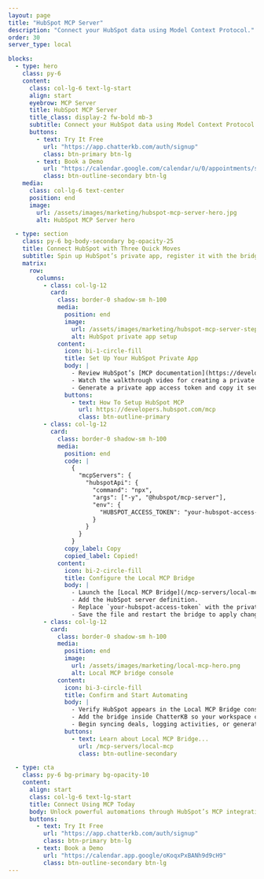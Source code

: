```yaml
---
layout: page
title: "HubSpot MCP Server"
description: "Connect your HubSpot data using Model Context Protocol."
order: 30
server_type: local

blocks:
  - type: hero
    class: py-6
    content:
      class: col-lg-6 text-lg-start
      align: start
      eyebrow: MCP Server
      title: HubSpot MCP Server
      title_class: display-2 fw-bold mb-3
      subtitle: Connect your HubSpot data using Model Context Protocol.
      buttons:
        - text: Try It Free
          url: "https://app.chatterkb.com/auth/signup"
          class: btn-primary btn-lg
        - text: Book a Demo
          url: "https://calendar.google.com/calendar/u/0/appointments/schedules/AcZssZ0oYQ10osj27ugUfwOrSoV893uJ-kWPhIKNBhII5bTlwc3j6HdkEunH29TciGeOttFjfxqEn92O"
          class: btn-outline-secondary btn-lg
    media:
      class: col-lg-6 text-center
      position: end
      image:
        url: /assets/images/marketing/hubspot-mcp-server-hero.jpg
        alt: HubSpot MCP Server hero

  - type: section
    class: py-6 bg-body-secondary bg-opacity-25
    title: Connect HubSpot with Three Quick Moves
    subtitle: Spin up HubSpot’s private app, register it with the bridge, and start automating.
    matrix:
      row:
        columns:
          - class: col-lg-12
            card:
              class: border-0 shadow-sm h-100
              media:
                position: end
                image:
                  url: /assets/images/marketing/hubspot-mcp-server-step-1.webp
                  alt: HubSpot private app setup
              content:
                icon: bi-1-circle-fill
                title: Set Up Your HubSpot Private App
                body: |
                  - Review HubSpot’s [MCP documentation](https://developers.hubspot.com/mcp) to understand scopes and setup.
                  - Watch the walkthrough video for creating a private app.
                  - Generate a private app access token and copy it securely.
                buttons:
                  - text: How To Setup HubSpot MCP
                    url: https://developers.hubspot.com/mcp
                    class: btn-outline-primary
          - class: col-lg-12
            card:
              class: border-0 shadow-sm h-100
              media:
                position: end
                code: |
                  {
                    "mcpServers": {
                      "hubspotApi": {
                        "command": "npx",
                        "args": ["-y", "@hubspot/mcp-server"],
                        "env": {
                          "HUBSPOT_ACCESS_TOKEN": "your-hubspot-access-token"
                        }
                      }
                    }
                  }
                copy_label: Copy
                copied_label: Copied!
              content:
                icon: bi-2-circle-fill
                title: Configure the Local MCP Bridge
                body: |
                  - Launch the [Local MCP Bridge](/mcp-servers/local-mcp) and open `mcp-config.json`.
                  - Add the HubSpot server definition.
                  - Replace `your-hubspot-access-token` with the private app token.
                  - Save the file and restart the bridge to apply changes.
          - class: col-lg-12
            card:
              class: border-0 shadow-sm h-100
              media:
                position: end
                image:
                  url: /assets/images/marketing/local-mcp-hero.png
                  alt: Local MCP bridge console
              content:
                icon: bi-3-circle-fill
                title: Confirm and Start Automating
                body: |
                  - Verify HubSpot appears in the Local MCP Bridge console.
                  - Add the bridge inside ChatterKB so your workspace can reach HubSpot tools.
                  - Begin syncing deals, logging activities, or generating insights from HubSpot data.
                buttons:
                  - text: Learn about Local MCP Bridge...
                    url: /mcp-servers/local-mcp
                    class: btn-outline-secondary

  - type: cta
    class: py-6 bg-primary bg-opacity-10
    content:
      align: start
      class: col-lg-6 text-lg-start
      title: Connect Using MCP Today
      body: Unlock powerful automations through HubSpot’s MCP integration.
      buttons:
        - text: Try It Free
          url: "https://app.chatterkb.com/auth/signup"
          class: btn-primary btn-lg
        - text: Book a Demo
          url: "https://calendar.app.google/oKoqxPxBANh9d9cH9"
          class: btn-outline-secondary btn-lg
---
```

